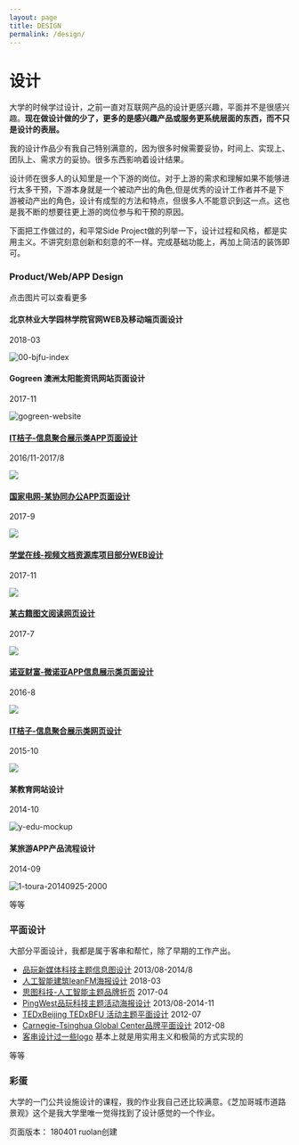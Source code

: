 ```yaml
---
layout: page
title: DESIGN
permalink: /design/
---
```

# 设计

大学的时候学过设计，之前一直对互联网产品的设计更感兴趣，平面并不是很感兴趣。**现在做设计做的少了，更多的是感兴趣产品或服务更系统层面的东西，而不只是设计的表层。**

我的设计作品少有我自己特别满意的，因为很多时候需要妥协，时间上、实现上、团队上、需求方的妥协。很多东西影响着设计结果。

设计师在很多人的认知里是一个下游的岗位。对于上游的需求和理解如果不能够进行太多干预，下游本身就是一个被动产出的角色,但是优秀的设计工作者并不是下游被动产出的角色，设计有成型的方法和特点，但很多人不能意识到这一点。这也是我不断的想要往更上游的岗位参与和干预的原因。

下面把工作做过的，和平常Side Project做的列举一下，设计过程和风格，都是实用主义。不讲究刻意创新和刻意的不一样。完成基础功能上，再加上简洁的装饰即可。

### Product/Web/APP Design

点击图片可以查看更多

>
#### 北京林业大学园林学院官网WEB及移动端页面设计
2018-03

![00-bjfu-index](https://i.imgur.com/s7StYqk.jpg)


>
#### Gogreen 澳洲太阳能资讯网站页面设计
2017-11

![gogreen-website](https://i.imgur.com/22vesSX.jpg)

>
#### [IT桔子-信息聚合展示类APP页面设计](https://ruolan.github.io/project/2017/09/10/itjuzi-app-design.html)
2016/11-2017/8

[![](https://i.imgur.com/E00NQWS.jpg)](https://ruolan.github.io/project/2017/09/10/itjuzi-app-design.html)

>
#### [国家电网-某协同办公APP页面设计](https://ruolan.github.io/project/2017/08/10/national-grid-app.html)
2017-9

[![](https://i.imgur.com/7Ez8GMB.jpg)](https://ruolan.github.io/project/2017/08/10/national-grid-app.html)

>
#### [学堂在线-视频文档资源库项目部分WEB设计](https://ruolan.github.io/design/2017/10/10/xuetangx-mooc-website-design.html)
2017-11

[![](https://i.imgur.com/rItXC3l.jpg)](https://ruolan.github.io/design/2017/10/10/xuetangx-mooc-website-design.html)

>
#### [某古籍图文阅读网页设计](https://ruolan.github.io/project/2017/07/10/book-reading-website-design.html)
2017-7

[![](https://i.imgur.com/N7EuQKV.jpg)](https://ruolan.github.io/project/2017/07/10/book-reading-website-design.html)

>
#### [诺亚财富-微诺亚APP信息展示类页面设计](https://ruolan.github.io/project/2016/08/10/noah-website-app-design.html)
2016-8

[![](https://i.imgur.com/Yb3LuiT.jpg)](https://ruolan.github.io/project/2016/08/10/noah-website-app-design.html)

>
#### [IT桔子-信息聚合展示类网页设计](https://ruolan.github.io/design/2015/11/10/itjuzi-website-design.html)
2015-10

[![](https://i.imgur.com/lK0rZxc.jpg)](https://ruolan.github.io/design/2015/11/10/itjuzi-website-design.html)

>
#### 某教育网站设计
2014-10

![y-edu-mockup](https://i.imgur.com/nP45CBg.jpg)

>
#### 某旅游APP产品流程设计
2014-09

![1-toura-20140925-2000](https://i.imgur.com/1ndkxvZ.jpg)

等等


### 平面设计

大部分平面设计，我都是属于客串和帮忙，除了早期的工作产出。

* [品玩新媒体科技主题信息图设计](https://ruolan.github.io/design/2014/08/10/infographics-design.html) 2013/08-2014/8
* [人工智能建筑leanFM海报设计](https://ruolan.github.io/design/2018/03/01/leanfm-poster-design.html) 2018-03
* [思图科技-人工智能主题品牌折页](https://ruolan.github.io/design/2017/04/01/situ-tech-graphic-design.html) 2017-04
* [PingWest品玩科技主题活动海报设计](https://ruolan.github.io/project/2014/08/01/pingwest-event-graphic-design.html) 2013/08-2014-11
* [TEDxBeijing TEDxBFU 活动主题平面设计](https://ruolan.github.io/design/2012/07/28/tedxbeijing-tedbfu.html) 2012-07
* [Carnegie-Tsinghua Global Center品牌平面设计](https://ruolan.github.io/project/2012/08/06/Carnegie-Tsinghua-Global-Center-graphic.html) 2012-08
* [客串设计过一些logo](https://ruolan.github.io/blog/2018/03/30/the-logos-i-parttime-2.html) 基本上就是用实用主义和极简的方式实现的

等等

### 彩蛋

大学的一门公共设施设计的课程，我的作业我自己还比较满意。《芝加哥城市道路景观》这个是我大学里唯一觉得找到了设计感觉的一个作业。

页面版本：
180401 ruolan创建
